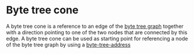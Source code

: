 # Byte tree cone

A byte tree cone is a reference to an edge of the [byte tree graph](byte-tree-graph.md) together with a direction pointing to one of the two nodes that are connected by this edge. A byte tree cone can be used as starting point for referencing a node of the byte tree graph by using a [byte-tree-address](byte-tree-address.md)